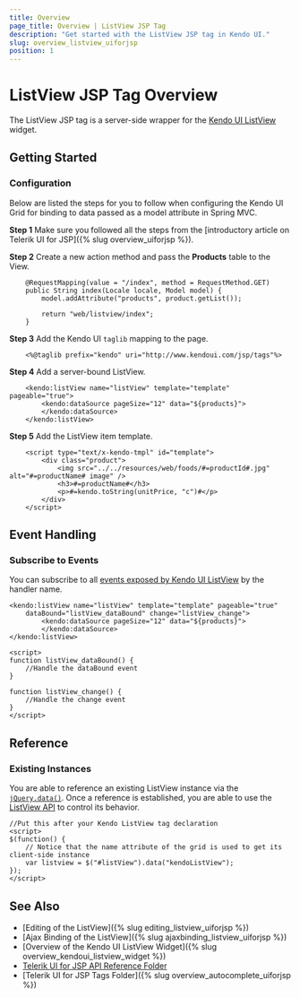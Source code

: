 ```yaml
---
title: Overview
page_title: Overview | ListView JSP Tag
description: "Get started with the ListView JSP tag in Kendo UI."
slug: overview_listview_uiforjsp
position: 1
---
```


# ListView JSP Tag Overview

The ListView JSP tag is a server-side wrapper for the [Kendo UI ListView](/api/javascript/ui/listview) widget.

## Getting Started

### Configuration

Below are listed the steps for you to follow when configuring the Kendo UI Grid for binding to data passed as a model attribute in Spring MVC.

**Step 1** Make sure you followed all the steps from the [introductory article on Telerik UI for JSP]({% slug overview_uiforjsp %}).

**Step 2** Create a new action method and pass the **Products** table to the View.



        @RequestMapping(value = "/index", method = RequestMethod.GET)
        public String index(Locale locale, Model model) {
            model.addAttribute("products", product.getList());

            return "web/listview/index";
        }

**Step 3** Add the Kendo UI `taglib` mapping to the page.



        <%@taglib prefix="kendo" uri="http://www.kendoui.com/jsp/tags"%>

**Step 4** Add a server-bound ListView.



        <kendo:listView name="listView" template="template" pageable="true">
			<kendo:dataSource pageSize="12" data="${products}">		
			</kendo:dataSource>		
		</kendo:listView>

**Step 5** Add the ListView item template.



		<script type="text/x-kendo-tmpl" id="template">
			<div class="product">
		        <img src="../../resources/web/foods/#=productId#.jpg" alt="#=productName# image" />
		        <h3>#=productName#</h3>
		    	<p>#=kendo.toString(unitPrice, "c")#</p>
			</div>
		</script>

## Event Handling

### Subscribe to Events

You can subscribe to all [events exposed by Kendo UI ListView](/api/javascript/ui/listview#events) by the handler name.



	<kendo:listView name="listView" template="template" pageable="true"
		dataBound="listView_dataBound" change="listView_change">
			<kendo:dataSource pageSize="12" data="${products}">		
			</kendo:dataSource>		
	</kendo:listView>

    <script>
    function listView_dataBound() {
        //Handle the dataBound event
    }

    function listView_change() {
        //Handle the change event
    }
    </script>

## Reference

### Existing Instances

You are able to reference an existing ListView instance via the [`jQuery.data()`](http://api.jquery.com/jQuery.data/). Once a reference is established, you are able to use the [ListView API](/api/javascript/ui/listview#methods) to control its behavior.



    //Put this after your Kendo ListView tag declaration
    <script>
    $(function() {
        // Notice that the name attribute of the grid is used to get its client-side instance
        var listview = $("#listView").data("kendoListView");
    });
    </script>

## See Also

* [Editing of the ListView]({% slug editing_listview_uiforjsp %})
* [Ajax Binding of the ListView]({% slug ajaxbinding_listview_uiforjsp %})
* [Overview of the Kendo UI ListView Widget]({% slug overview_kendoui_listview_widget %})
* [Telerik UI for JSP API Reference Folder](/api/jsp/autocomplete/animation)
* [Telerik UI for JSP Tags Folder]({% slug overview_autocomplete_uiforjsp %})
